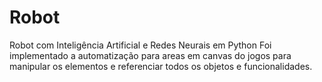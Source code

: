 # Robot
Robot com Inteligência Artificial e Redes Neurais em Python
Foi implementado a automatização para areas em canvas do jogos para manipular os elementos e referenciar todos os objetos e funcionalidades.
